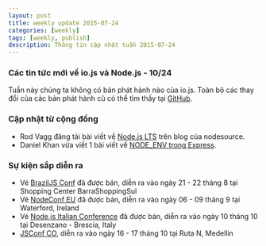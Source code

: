 ```yaml
---
layout: post
title: weekly update 2015-07-24
categories: [weekly]
tags: [weekly, publish]
description: Thông tin cập nhật tuần 2015-07-24
---
```


### Các tin tức mới về io.js và Node.js - 10/24

Tuần này chúng ta không có bản phát hành nào của io.js. Toàn bộ các thay đổi của các bản phát hành cũ có thể tìm thấy tại [GitHub](https://github.com/nodejs/io.js/blob/master/CHANGELOG.md).

### Cập nhật từ cộng đồng

* Rod Vagg đăng tải bài viết về [Node.js LTS](https://medium.com/@nodesource/essential-steps-long-term-support-for-node-js-8ecf7514dbd) trên blog của nodesource.
* Daniel Khan vừa viết 1 bài viết về [NODE_ENV trong Express](http://apmblog.dynatrace.com/2015/07/22/the-drastic-effects-of-omitting-node_env-in-your-express-js-applications/).

### Sự kiện sắp diễn ra

* Vé [BrazilJS Conf](http://braziljs.com.br/) đã được bán, diễn ra vào ngày 21 - 22 tháng 8 tại Shopping Center BarraShoppingSul
* Vé [NodeConf EU](http://nodeconf.eu/) đã được bán, diễn ra vào ngày 06 - 09 tháng 9 tại Waterford, Ireland
* Vé [Node.js Italian Conference](http://nodejsconf.it/) đã được bán, diễn ra vào ngày 10 tháng 10 tại Desenzano - Brescia, Italy
* [JSConf CO](http://www.jsconf.co/), diễn ra vào ngày 16 - 17 tháng 10 tại Ruta N, Medellin